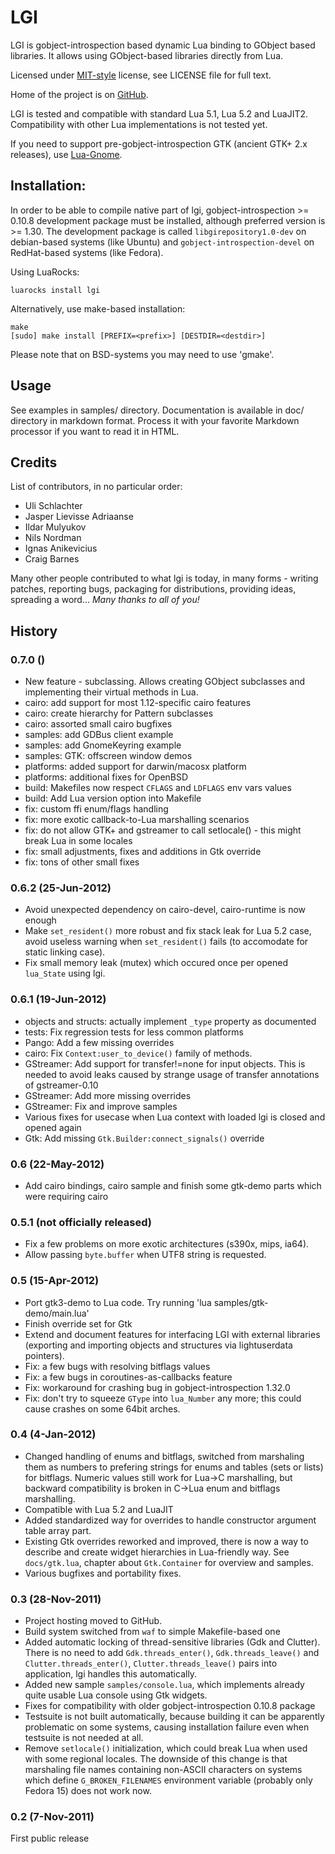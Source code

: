 # LGI

LGI is gobject-introspection based dynamic Lua binding to GObject
based libraries.  It allows using GObject-based libraries directly
from Lua.

Licensed under
[MIT-style](http://www.opensource.org/licenses/mit-license.php)
license, see LICENSE file for full text.

Home of the project is on [GitHub](http://github.com/pavouk/lgi).

LGI is tested and compatible with standard Lua 5.1, Lua 5.2 and
LuaJIT2.  Compatibility with other Lua implementations is not tested
yet.

If you need to support pre-gobject-introspection GTK (ancient GTK+ 2.x
releases), use [Lua-Gnome](http://sourceforge.net/projects/lua-gnome/).

## Installation:

In order to be able to compile native part of lgi,
gobject-introspection >= 0.10.8 development package must be installed,
although preferred version is >= 1.30.  The development package is
called `libgirepository1.0-dev` on debian-based systems (like Ubuntu)
and `gobject-introspection-devel` on RedHat-based systems (like Fedora).

Using LuaRocks:

    luarocks install lgi

Alternatively, use make-based installation:

    make
    [sudo] make install [PREFIX=<prefix>] [DESTDIR=<destdir>]

Please note that on BSD-systems you may need to use 'gmake'.

## Usage

See examples in samples/ directory.  Documentation is available in
doc/ directory in markdown format.  Process it with your favorite
Markdown processor if you want to read it in HTML.

## Credits

List of contributors, in no particular order:

- Uli Schlachter
- Jasper Lievisse Adriaanse
- Ildar Mulyukov
- Nils Nordman
- Ignas Anikevicius
- Craig Barnes

Many other people contributed to what lgi is today, in many forms -
writing patches, reporting bugs, packaging for distributions,
providing ideas, spreading a word...  *Many thanks to all of you!*

## History

### 0.7.0 ()

 - New feature - subclassing.  Allows creating GObject subclasses and
   implementing their virtual methods in Lua.
 - cairo: add support for most 1.12-specific cairo features
 - cairo: create hierarchy for Pattern subclasses
 - cairo: assorted small cairo bugfixes
 - samples: add GDBus client example
 - samples: add GnomeKeyring example
 - samples: GTK: offscreen window demos
 - platforms: added support for darwin/macosx platform
 - platforms: additional fixes for OpenBSD
 - build: Makefiles now respect `CFLAGS` and `LDFLAGS` env vars values
 - build: Add Lua version option into Makefile
 - fix: custom ffi enum/flags handling
 - fix: more exotic callback-to-Lua marshalling scenarios
 - fix: do not allow GTK+ and gstreamer to call setlocale() - this
   might break Lua in some locales
 - fix: small adjustments, fixes and additions in Gtk override
 - fix: tons of other small fixes

### 0.6.2 (25-Jun-2012)
 - Avoid unexpected dependency on cairo-devel, cairo-runtime is now
   enough
 - Make `set_resident()` more robust and fix stack leak for Lua 5.2 case,
   avoid useless warning when `set_resident()` fails (to accomodate for
   static linking case).
 - Fix small memory leak (mutex) which occured once per opened
   `lua_State` using lgi.

### 0.6.1 (19-Jun-2012)
 - objects and structs: actually implement `_type` property as documented
 - tests: Fix regression tests for less common platforms
 - Pango: Add a few missing overrides
 - cairo: Fix `Context:user_to_device()` family of methods.
 - GStreamer: Add support for transfer!=none for input objects.  This
   is needed to avoid leaks caused by strange usage of transfer
   annotations of gstreamer-0.10
 - GStreamer: Add more missing overrides
 - GStreamer: Fix and improve samples
 - Various fixes for usecase when Lua context with loaded lgi is
   closed and opened again
 - Gtk: Add missing `Gtk.Builder:connect_signals()` override

### 0.6 (22-May-2012)
- Add cairo bindings, cairo sample and finish some gtk-demo parts
  which were requiring cairo

### 0.5.1 (not officially released)
- Fix a few problems on more exotic architectures (s390x, mips, ia64).
- Allow passing `byte.buffer` when UTF8 string is requested.

### 0.5 (15-Apr-2012)

- Port gtk3-demo to Lua code.  Try running 'lua samples/gtk-demo/main.lua'
- Finish override set for Gtk
- Extend and document features for interfacing LGI with external
  libraries (exporting and importing objects and structures via
  lightuserdata pointers).
- Fix: a few bugs with resolving bitflags values
- Fix: a few bugs in coroutines-as-callbacks feature
- Fix: workaround for crashing bug in gobject-introspection 1.32.0
- Fix: don't try to squeeze `GType` into `lua_Number` any more; this could
  cause crashes on some 64bit arches.

### 0.4 (4-Jan-2012)

- Changed handling of enums and bitflags, switched from marshaling
  them as numbers to prefering strings for enums and tables (sets or
  lists) for bitflags.  Numeric values still work for Lua->C
  marshalling, but backward compatibility is broken in C->Lua enum and
  bitflags marshalling.
- Compatible with Lua 5.2 and LuaJIT
- Added standardized way for overrides to handle constructor argument
  table array part.
- Existing Gtk overrides reworked and improved, there is now a way to
  describe and create widget hierarchies in Lua-friendly way.  See
  `docs/gtk.lua`, chapter about `Gtk.Container` for overview and
  samples.
- Various bugfixes and portability fixes.

### 0.3 (28-Nov-2011)

- Project hosting moved to GitHub.
- Build system switched from `waf` to simple Makefile-based one
- Added automatic locking of thread-sensitive libraries (Gdk and
  Clutter).  There is no need to add `Gdk.threads_enter()`,
  `Gdk.threads_leave()` and `Clutter.threads_enter()`,
  `Clutter.threads_leave()` pairs into application, lgi handles this
  automatically.
- Added new sample `samples/console.lua`, which implements already
  quite usable Lua console using Gtk widgets.
- Fixes for compatibility with older gobject-introspection 0.10.8
  package
- Testsuite is not built automatically, because building it can be
  apparently problematic on some systems, causing installation failure
  even when testsuite is not needed at all.
- Remove `setlocale()` initialization, which could break Lua when used
  with some regional locales.  The downside of this change is that
  marshaling file names containing non-ASCII characters on systems
  which define `G_BROKEN_FILENAMES` environment variable (probably
  only Fedora 15) does not work now.

### 0.2 (7-Nov-2011)

First public release
